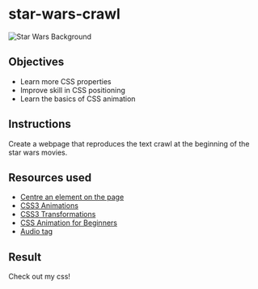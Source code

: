 # star-wars-crawl

![Star Wars Background]()

## Objectives

- Learn more CSS properties
- Improve skill in CSS positioning
- Learn the basics of CSS animation


## Instructions 

Create a webpage that reproduces the text crawl at the beginning of the star wars movies.


## Resources used

- [Centre an element on the page](https://www.w3schools.com/css/css_align.asp)
- [CSS3 Animations](https://www.w3schools.com/css/css3_animations.asp)
- [CSS3 Transformations](https://www.w3schools.com/css/css3_3dtransforms.asp)
- [CSS Animation for Beginners](https://robots.thoughtbot.com/css-animation-for-beginners)
- [Audio tag](https://www.w3schools.com/tags/tag_audio.asp)


## Result 

Check out my css! 

